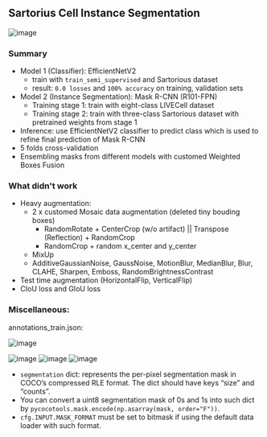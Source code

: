 ## Sartorius Cell Instance Segmentation

![image](https://user-images.githubusercontent.com/67547213/147652078-49b475a1-9e7b-4f06-a9eb-9c8bd750abb3.png)

### Summary
- Model 1 (Classifier): EfficientNetV2
    - train with `train_semi_supervised` and Sartorious dataset
    - result: `0.0 losses` and `100% accuracy` on training, validation sets
- Model 2 (Instance Segmentation): Mask R-CNN (R101-FPN)
    - Training stage 1: train with eight-class LIVECell dataset
    - Training stage 2: train with three-class Sartorious dataset with pretrained weights from stage 1
- Inference: use EfficientNetV2 classifier to predict class which is used to refine final prediction of Mask R-CNN
- 5 folds cross-validation
- Ensembling masks from different models with customed Weighted Boxes Fusion

### What didn't work
- Heavy augmentation:
    - 2 x customed Mosaic data augmentation (deleted tiny bouding boxes)
        - RandomRotate + CenterCrop (w/o artifact) || Transpose (Reflection) + RandomCrop
        - RandomCrop + random x_center and y_center
    - MixUp
    - AdditiveGaussianNoise, GaussNoise, MotionBlur, MedianBlur, Blur, CLAHE, Sharpen, Emboss, RandomBrightnessContrast
- Test time augmentation (HorizontalFlip, VerticalFlip)
- CIoU loss and GIoU loss
### Miscellaneous:
annotations_train.json:

![image](https://user-images.githubusercontent.com/67547213/142844575-bd336aa8-28ae-4d7d-a54b-6f2404e39aea.png)

![image](https://user-images.githubusercontent.com/67547213/142841193-9e9b28d1-ea05-4633-ac7b-c3137a1d1a09.png)
![image](https://user-images.githubusercontent.com/67547213/142841286-9fc48013-eea3-4da9-9b2a-f2d47987da80.png)
![image](https://user-images.githubusercontent.com/67547213/142849856-9e40d77f-c08f-49aa-ac2a-f5972fa43afd.png)

- `segmentation` dict: represents the per-pixel segmentation mask in COCO’s compressed RLE format. The dict should have keys “size” and “counts”.
- You can convert a uint8 segmentation mask of 0s and 1s into such dict by `pycocotools.mask.encode(np.asarray(mask, order="F"))`. 
- `cfg.INPUT.MASK_FORMAT` must be set to bitmask if using the default data loader with such format.


